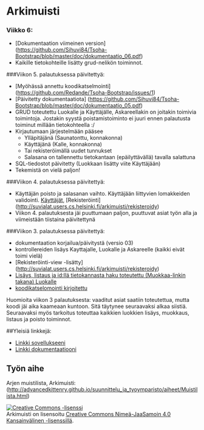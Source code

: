 # Arkimuisti

### Viikko 6:
* [Dokumentaation viimeinen version] (https://github.com/Sihuvi84/Tsoha-Bootstrap/blob/master/doc/dokumentaatio_06.pdf)
* Kaikille tietokohteille lisätty grud-nelikön toiminnot. 

###Viikon 5. palautuksessa päivitettyä:
* [Myöhässä annettu koodikatselmointi] (https://github.com/Redande/Tsoha-Bootstrap/issues/1)
* [Päivitetty dokumentaatiota] (https://github.com/Sihuvi84/Tsoha-Bootstrap/blob/master/doc/dokumentaatio_05.pdf)
* GRUD toteutettu Luokalle ja Käyttäjälle, Askareellakin on joitakin toimivia toimintoja. Jostakin syystä poistamistoiminto ei juuri ennen palautusta toiminut millään tietokohteella :/
* Kirjautumaan järjestelmään pääsee
  - Ylläpitäjänä (Saunatonttu, konnakonna)
  - Käyttäjänä (Kalle, konnakonna)
  - Tai rekisteröimällä uudet tunnukset
  - Salasana on tallennettu tietokantaan (epäilyttävällä) tavalla salattuna
* SQL-tiedostot päivitetty (Luokkaan lisätty viite Käyttäjään)
* Tekemistä on vielä paljon!

###Viikon 4. palautuksessa päivitettyä:
* Käyttäjän poisto ja salasanan vaihto. Käyttäjään liittyvien lomakkeiden validointi. [Käyttäjät](http://suvialat.users.cs.helsinki.fi/arkimuisti/users), [Rekisteröinti]  (http://suvialat.users.cs.helsinki.fi/arkimuisti/rekisteroidy)
* Viikon 4. palautuksesta jäi puuttumaan paljon, puuttuvat asiat työn alla ja viimeistään tiistaina päivitettynä

###Viikon 3. palautuksessa päivitettyä:
* dokumentaation korjailua/päivitystä (versio 03)
* kontrollereiden lisäys Kayttajalle, Luokalle ja Askareelle (kaikki eivät toimi vielä)
* [Rekisteröinti-view -lisätty] (http://suvialat.users.cs.helsinki.fi/arkimuisti/rekisteroidy)
* [Lisäys, listaus ja id:llä tietokannasta haku toteutettu (Muokkaa-linkin takana) Luokalle](http://suvialat.users.cs.helsinki.fi/arkimuisti/gategories)
* [koodikatselomointi kirjoitettu](https://github.com/kmartesu/OhHa/issues/1)

Huomioita viikon 3 palautuksesta: vaaditut asiat saatiin toteutettua, mutta koodi jäi aika kaameaan kuntoon. Sitä täytynee seuraavaksi alkaa siistiä. Seuraavaksi myös tarkoitus toteuttaa kaikkien luokkien lisäys, muokkaus, listaus ja poisto toiminnot.



##Yleisiä linkkejä:

* [Linkki sovellukseeni](http://suvialat.users.cs.helsinki.fi/arkimuisti)
* [Linkki dokumentaatiooni](https://github.com/Sihuvi84/Tsoha-Bootstrap/tree/master/doc)

## Työn aihe

Arjen muistilista, Arkimuisti:
(http://advancedkittenry.github.io/suunnittelu_ja_tyoymparisto/aiheet/Muistilista.html) 

<a rel="license" href="http://creativecommons.org/licenses/by-sa/4.0/"><img alt="Creative Commons -lisenssi" style="border-width:0" src="https://i.creativecommons.org/l/by-sa/4.0/80x15.png" /></a><br /><span xmlns:dct="http://purl.org/dc/terms/" property="dct:title">Arkimuisti</span> on lisensoitu <a rel="license" href="http://creativecommons.org/licenses/by-sa/4.0/">Creative Commons Nimeä-JaaSamoin 4.0 Kansainvälinen -lisenssillä</a>.
